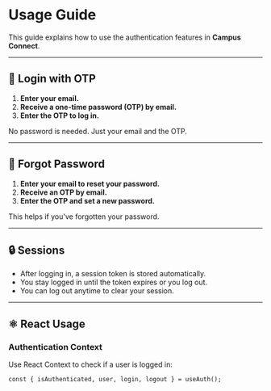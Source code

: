 # Usage Guide

This guide explains how to use the authentication features in **Campus Connect**.

---

## 🔐 Login with OTP

1. **Enter your email.**
2. **Receive a one-time password (OTP) by email.**
3. **Enter the OTP to log in.**

No password is needed. Just your email and the OTP.

---

## 🔁 Forgot Password

1. **Enter your email to reset your password.**
2. **Receive an OTP by email.**
3. **Enter the OTP and set a new password.**

This helps if you've forgotten your password.

---

## 🔒 Sessions

- After logging in, a session token is stored automatically.
- You stay logged in until the token expires or you log out.
- You can log out anytime to clear your session.

---

## ⚛️ React Usage

### Authentication Context

Use React Context to check if a user is logged in:

```tsx
const { isAuthenticated, user, login, logout } = useAuth();
